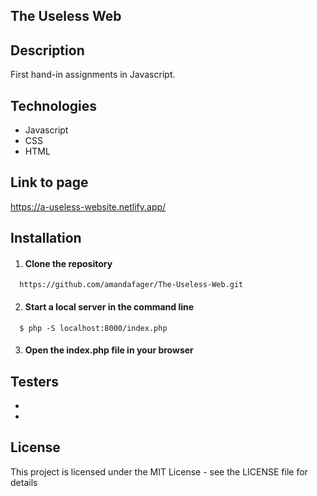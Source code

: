 The Useless Web 
---

## Description 
    
First hand-in assignments in Javascript.
   
    
## Technologies

* Javascript
* CSS
* HTML


## Link to page 

https://a-useless-website.netlify.app/


## Installation

1. #### Clone the repository 
```   https://github.com/amandafager/The-Useless-Web.git   ```

2. #### Start a local server in the command line
```   $ php -S localhost:8000/index.php   ```

3. #### Open the index.php file in your browser


## Testers
* 
* 


## License
This project is licensed under the MIT License - see the LICENSE file for details
    
